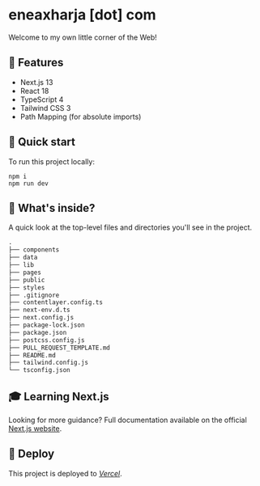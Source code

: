 # eneaxharja [dot] com

Welcome to my own little corner of the Web!

## 🦄 Features

- Next.js 13
- React 18
- TypeScript 4
- Tailwind CSS 3
- Path Mapping (for absolute imports)

## 🚀 Quick start

To run this project locally:

```shell
npm i
npm run dev
```

## 🧐 What's inside?

A quick look at the top-level files and directories you'll see in the project.

<!-- prettier-ignore -->
```markdown
.
├── components
├── data
├── lib
├── pages
├── public
├── styles
├── .gitignore
├── contentlayer.config.ts
├── next-env.d.ts
├── next.config.js
├── package-lock.json
├── package.json
├── postcss.config.js
├── PULL_REQUEST_TEMPLATE.md
├── README.md
├── tailwind.config.js
└── tsconfig.json
```

## 🎓 Learning Next.js

Looking for more guidance? Full documentation available on the official [Next.js website](https://nextjs.org).

## 💫 Deploy

This project is deployed to _[Vercel](https://vercel.com)_.
